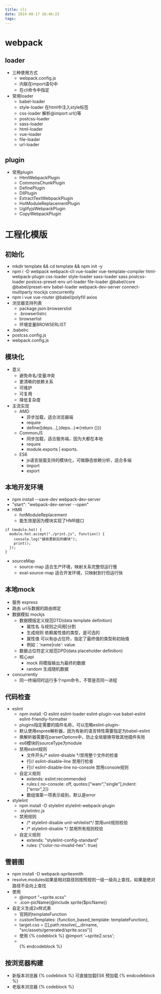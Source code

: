 ```yaml
---
title: cli
date: 2019-08-17 16:46:23
tags:
---
```


# webpack
## loader
- 三种使用方式
  - webpack.config.js
  - 内联在import语句中
  - 在cli命令中指定
- 常用loader
  - babel-loader
  - style-loader 在html中注入style标签
  - css-loader 解析@import url()等
  - postcss-loader
  - sass-loader
  - html-loader
  - vue-loader
  - file-loader
  - url-loader

## plugin
- 常用plugin
  - HtmlWebpackPlugin
  - CommonsChunkPlugin
  - DefinePlugin
  - DllPlugin
  - ExtractTextWebpackPlugin
  - HotModuleReplacementPlugin
  - UglifyjsWebpackPlugin
  - CopyWebpackPlugin

# 工程化模版
## 初始化
- mkdir template && cd template && npm init -y
- npm i -D webpack webpack-cli vue-loader vue-template-compiler html-webpack-plugin css-loader style-loader sass-loader sass postcss-loader  postcss-preset-env url-loader file-loader @babel/core @babel/preset-env babel-loader webpack-dev-server connect-multiparty mockjs concurrently
- npm i vue vue-router @babel/polyfill axios
- 浏览器支持列表
  - package.json.browserslist
  - .browserlistrc
  - browserlist
  - 环境变量BROWSERLIST 
- .babelrc
- postcss.config.js
- webpack.config.js

## 模块化
- 意义
  - 避免命名/变量冲突
  - 更清晰的依赖关系
  - 可维护
  - 可复用
  - 降低复杂度
- 主流实现
  - AMD
    - 异步加载，适合浏览器端
    - require
    - define([deps...],(deps...)=>{return {}})
  - CommonJS
    - 同步加载，适合服务端，因为大都在本地
    - require
    - module.exports | exports.
  - ES6
    - js语言层面支持的模块化，可做静态依赖分析，适合多端
    - import
    - export

## 本地开发环境
- npm install --save-dev webpack-dev-server
- "start": "webpack-dev-server --open"
- HMR
  - hotModuleReplacement
  - 能生效是因为模块实现了HMR接口
```
if (module.hot) {
  module.hot.accept("./print.js", function() {
    console.log("接收更新后的模块");
    print();
  });
}

```
- sourceMap
  - source-map 适合生产环境，映射关系完整但运行慢
  - eval-source-map 适合开发环境，只映射到行但运行快

## 本地mock
- 服务 express
- 路由 url与数据的路由绑定
- 数据模拟 mockjs
  - 数据模版定义规范DTD(data template definition)
    - 属性名 与规则之间用|分割
    - 生成规则 依赖属性值的类型，是可选的
    - 属性值 可以有@占位符，指定了最终值的类型和初始值
    - 例如：'name|rule': value
  - 数据占位符定义规范DPD(data placeholder definition)
  - 核心api
    - mock 将模版输出为最终的数据
    - random 生成随机数据
- concurrently
  - 同一终端同时运行多个npm命令，不管是否同一进程

## 代码检查
- eslint
  - npm install -D eslint eslint-loader eslint-plugin-vue babel-eslint eslint-friendly-formatter
  - plugins指定需要的插件名称，可以忽略eslint-plugin-
  - 默认使用espree解析器，因为有新的语言特性需要指定为babel-eslint
  - 换解析器需要在parserOptions中，防止全局替换导致其他插件失败
  - es6模块的sourceType为module
  - 禁用eslint规则
    - 文件开头/* eslint-disable */禁用整个文件的检查
    - 行// eslint-disable-line 禁用行检查
    - 行// eslint-disable-line no-console 禁用console规则
  - 自定义规则
    - extends: eslint:recommended
    - rules:{ no-console: off, quotes:["wanr","single"],indent:["error",2]}
    - 数组值第一项表示级别，默认是error
- stylelint
  - npm install -D stylelint stylelint-webpack-plugin
  - .stylelintrc.js
  - 禁用规则
    - /* stylelint-disable unit-whitelist*/ 禁用unit规则校验
    - /* stylelint-disable */ 禁用所有规则校验
  - 自定义规则
    -  extends: "stylelint-config-standard"
    -  rules: {"color-no-invalid-hex": true}

## 雪碧图
- npm install -D webpack-spritesmith
- resolve.modules如果是相对路径则按照规则一级一级向上查找，如果是绝对路径不会向上查找
- 使用
  - @import "~sprite.scss"
  - .icon-picName{@include sprite($picName)}
- 自定义生成2x样式表
  - 官网的templateFunction
  - customTemplates: {function_based_template: templateFunction},
  - target.css = [[],path.resolve(__dirname, "src/assets/generated/sprite.scss")]
  - 使用
    {% codeblock %}
    @import '~sprite2.scss';
    <li class="ico ico-picName"></li> 
    {% endcodeblock %}

## 按浏览器构建
- 新版本浏览器
  {% codeblock %}
  <script type="module"></script> 可直接加载ES6
  <link rel="modulepreload"></link> 预加载
  {% endcodeblock %}
- 老版本浏览器
  {% codeblock %}
  <script nomodule>加载旧版本js，新版本浏览器会忽略该引用
  {% endcodeblock %}

## 按环境构建
- development
- test
- production
- 插件
  - npm install --save-dev extract-text-webpack-plugin
  - npm install --save-dev optimize-css-assets-webpack-plugin
  - npm install terser-webpack-plugin --save-dev
  - HashedModuleIdsPlugin 避免不必要的hash变化

## 集成调试工具
- weinre / spy-debugger
- vconsole
  - npm install vconsole
  - DebugPlugin.js里面去实现 debugtool插件
  - vconsole.js 里面去new Vconsole
  - 可以单独发一个npm包 debugtool-webpack-plugin

## 单元测试
- chai作为断言库
- Mocha编写测试用例、测试框架
- Karma测试过程管理TestRunner及启动浏览器和生成测试报告
- npm install --save-dev karma mocha karma-mocha karma-chrome-launcher karma-webpack karma-sourcemap-loader karma-spec-reporter chai @vue/test-utils karma-coverage babel-plugin-istanbul cross-env
- 覆盖率
  - 语句覆盖率
  - 分支覆盖率
  - 函数覆盖率
  - 行覆盖率

## e2e测试
- npm install --save-dev nightwatch chromedriver
- npm install --save-dev geckodriver # firefox
- npm install --save-dev cross-spawn # 启动子进程
- npm install --save-dev nightwatch-html-reporter
- nightwatch接口
  - 断言相关
    - expect.element()
    - .value
    - .text
    - .equal(val)/.contain(val)/.match(val)
  - 协议映射相关
    - .click()
    - .url()
    - .setValue()
    - .pause()
    - .waitForElementVisible()

## 性能优化
- 缓存
  - 开启cache后，模块和生成的chunk如果内容不变则直接用cache，主要解决增量构建过程的性能
  - HardSourceWebpackPlugin，缓存编译过程中间结果 npm i -D hard-source-webpack-plugin
- 多线程
  - HappyPack
  - thread-loader #官方推荐
- 预先编译
  - DllPlugin 把基本不变的预先打包出单独dll文件
  - DllReferencePlugin 配置在文件中引用dll文件
  - 运行一次npm run dll后不需在运行除非dll包有更新
  - npm i -D add-asset-html-webpack-plugin dll文件提前插入html
  - 与splitChunks功能类似，可以去除splitChunks

## 部署
- ecs
  - const { spawn } = require("child_process");
  - ssh免密登陆
- oss
  - vinyl-fs
  - vinyl-ftp

# cli
## 聚合配置并模版化
- app.config.js 聚合用户自定义配置
- 相应的配置都要从app.config.js中获取

## handlebars模版化
- template 存放模版
- meta.js 配置入口
  - helpers
    - {% raw %}语法{{#helperName}}...{{/helperName}}{% endraw %}
    - 内置helper if,上面都语法可根据helperName的truthy进行判断
    - 自定义registerHelper
  - prompts
  - filters
  - completeMessage

## cli
- 工作流程
  - 运行命令 mc init weex pro
  - 下载模版 
  - 交互配置信息
  - 渲染模版
- mc
  - 1个主命令
  - 2个子命令
    - mc init
    - mc help 默认子命令
- 主命令开发
  - npm i commander
  - npm link #将包链接到全局
- 子命令模块
  - commander
  - chalk
  - inquirer
  - download-git-repo
  - rimraf
  - user-home
  - ora
  - metalsmith  
    - 文件处理工具,从哪里读，做什么处理，写到哪里去
    - use方法绑定插件
    - source设定源文件目录
    - destination指定文件写入的目录
    - clean(true|false)写入前是否删除原来已经存在的文件
    - build完成对文件的处理接收回调
    - metadata读取全局数据对象
  - handlebars 
  - async 
  - consolidate
    - 各种模版引擎的整合库
    - 还需要引用需要的模版引擎库

```
bin/mc

#!/usr/bin/env node
const program = require('commander');
program
  .version(require('../package').version)
  .usage('<command> [options]')
  .command('init', 'generate a new fe project');
program.parse(process.argv);


```